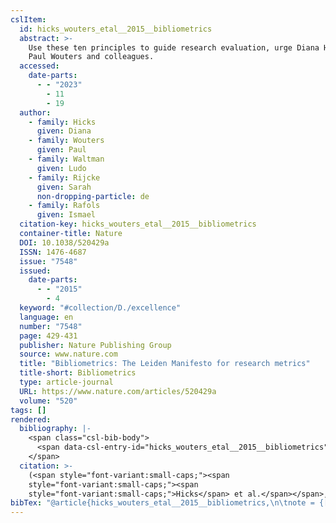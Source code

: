 ```yaml
---
cslItem:
  id: hicks_wouters_etal__2015__bibliometrics
  abstract: >-
    Use these ten principles to guide research evaluation, urge Diana Hicks,
    Paul Wouters and colleagues.
  accessed:
    date-parts:
      - - "2023"
        - 11
        - 19
  author:
    - family: Hicks
      given: Diana
    - family: Wouters
      given: Paul
    - family: Waltman
      given: Ludo
    - family: Rijcke
      given: Sarah
      non-dropping-particle: de
    - family: Rafols
      given: Ismael
  citation-key: hicks_wouters_etal__2015__bibliometrics
  container-title: Nature
  DOI: 10.1038/520429a
  ISSN: 1476-4687
  issue: "7548"
  issued:
    date-parts:
      - - "2015"
        - 4
  keyword: "#collection/D./excellence"
  language: en
  number: "7548"
  page: 429-431
  publisher: Nature Publishing Group
  source: www.nature.com
  title: "Bibliometrics: The Leiden Manifesto for research metrics"
  title-short: Bibliometrics
  type: article-journal
  URL: https://www.nature.com/articles/520429a
  volume: "520"
tags: []
rendered:
  bibliography: |-
    <span class="csl-bib-body">
      <span data-csl-entry-id="hicks_wouters_etal__2015__bibliometrics" class="csl-entry"><span class='author-bib'>Hicks, Wouters, P., Waltman, L., Rijcke, S. de, &#38; Rafols, I.</span>. <span class='date-bib'>(2015)</span>. <span class='title'><b>Bibliometrics: The Leiden Manifesto for research metrics</b></span>. <i>Nature</i>, <i>520</i>(7548), Art. 7548. <span class='URL'><a href='https://doi.org/10.1038/520429a'>LINK</a></span></span>
    </span>
  citation: >-
    (<span style="font-variant:small-caps;"><span
    style="font-variant:small-caps;"><span
    style="font-variant:small-caps;">Hicks</span> et al.</span></span>, 2015)
bibTex: "@article{hicks_wouters_etal__2015__bibliometrics,\n\tnote = {[Online; accessed 2023-11-19]},\n\tauthor = {Hicks, Diana and Wouters, Paul and Waltman, Ludo and de Rijcke, Sarah and Rafols, Ismael},\n\tjournal = {Nature},\n\tdoi = {10.1038/520429a},\n\tissn = {1476-4687},\n\tnumber = {7548},\n\tyear = {2015},\n\tmonth = {4},\n\teid = {7548},\n\tpages = {429--431},\n\tpublisher = {Nature Publishing Group},\n\ttitle = {Bibliometrics: The {Leiden} {Manifesto} for research metrics},\n\turl = {https://www.nature.com/articles/520429a},\n\tvolume = {520},\n}\n\n"
---
```


